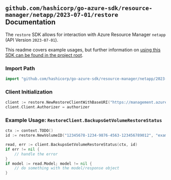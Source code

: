 
## `github.com/hashicorp/go-azure-sdk/resource-manager/netapp/2023-07-01/restore` Documentation

The `restore` SDK allows for interaction with Azure Resource Manager `netapp` (API Version `2023-07-01`).

This readme covers example usages, but further information on [using this SDK can be found in the project root](https://github.com/hashicorp/go-azure-sdk/tree/main/docs).

### Import Path

```go
import "github.com/hashicorp/go-azure-sdk/resource-manager/netapp/2023-07-01/restore"
```


### Client Initialization

```go
client := restore.NewRestoreClientWithBaseURI("https://management.azure.com")
client.Client.Authorizer = authorizer
```


### Example Usage: `RestoreClient.BackupsGetVolumeRestoreStatus`

```go
ctx := context.TODO()
id := restore.NewVolumeID("12345678-1234-9876-4563-123456789012", "example-resource-group", "accountName", "poolName", "volumeName")

read, err := client.BackupsGetVolumeRestoreStatus(ctx, id)
if err != nil {
	// handle the error
}
if model := read.Model; model != nil {
	// do something with the model/response object
}
```

